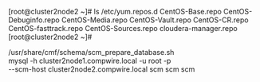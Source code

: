 [root@cluster2node2 ~]# ls /etc/yum.repos.d
CentOS-Base.repo  CentOS-Debuginfo.repo  CentOS-Media.repo    CentOS-Vault.repo
CentOS-CR.repo    CentOS-fasttrack.repo  CentOS-Sources.repo  cloudera-manager.repo
[root@cluster2node2 ~]#

/usr/share/cmf/schema/scm_prepare_database.sh \
mysql -h cluster2node1.compwire.local -u root -p \
--scm-host cluster2node2.compwire.local scm scm scm